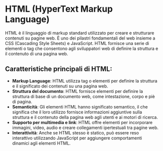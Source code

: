 # HTML (HyperText Markup Language)

HTML è il linguaggio di markup standard utilizzato per creare e strutturare contenuti su pagine web. È uno dei pilastri fondamentali del web insieme a CSS (Cascading Style Sheets) e JavaScript. HTML fornisce una serie di elementi o tag che consentono agli sviluppatori web di definire la struttura e il contenuto di una pagina web.

## Caratteristiche principali di HTML:

- **Markup Language**: HTML utilizza tag o elementi per definire la struttura e il significato dei contenuti su una pagina web.
- **Struttura del documento**: HTML fornisce elementi per definire la struttura di base di un documento web, come intestazione, corpo e piè di pagina.
- **Semanticità**: Gli elementi HTML hanno significato semantico, il che significa che il loro utilizzo fornisce informazioni aggiuntive sulla struttura e il contenuto della pagina web agli utenti e ai motori di ricerca.
- **Supporto per multimedia e link**: HTML offre elementi per incorporare immagini, video, audio e creare collegamenti ipertestuali tra pagine web.
- **Interattività**: Anche se HTML stesso è statico, può essere reso interattivo utilizzando JavaScript per aggiungere comportamenti dinamici agli elementi HTML.
